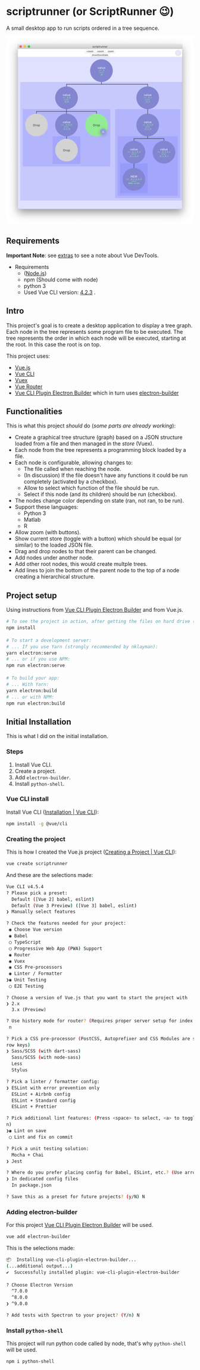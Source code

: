 # scriptrunner (or ScriptRunner 😉)

A small desktop app to run scripts ordered in a tree sequence.

![Simple tree displayed](ScreenShot.png)

## Requirements
**Important Note**: see [extras](#Extras) to see a note about Vue DevTools.

- Requirements
	- ([Node.js](https://nodejs.org/))
	- npm (Should come with node)
	- python 3
	- Used Vue CLI version: [4.2.3](https://github.com/vuejs/vue-cli/releases/tag/v4.2.2) .

## Intro
This project's goal is to create a desktop application to display a tree graph. Each node in the tree represents some program file to be executed. The tree represents the order in which each node will be executed, starting at the root. In this case the root is on top.

This project uses:
- [Vue.js](https://vuejs.org/)
- [Vue CLI](https://cli.vuejs.org/)
- [Vuex](https://vuex.vuejs.org/)
- [Vue Router](https://router.vuejs.org/)
- [Vue CLI Plugin Electron Builder](https://github.com/nklayman/vue-cli-plugin-electron-builder) which in turn uses [electron-builder](https://www.electron.build/)

## Functionalities
This is what this project *should* do (*some parts are already working*):
- Create a graphical tree structure (graph) based on a JSON structure loaded from a file and then managed in the *store* (Vuex).
- Each node from the tree represents a programming block loaded by a file.
- Each node is configurable, allowing changes to:
	- The file called when reaching the node.
	- (In discussion) If the file doesn't have any functions it could be run completely (activated by a checkbox).
	- Allow to select which function of the file should be run.
	- Select if this node (and its children) should be run (checkbox).
- The nodes change color depending on state (ran, not ran, to be run).
- Support these languages:
	- Python 3
	- Matlab
	- R
- Allow zoom (with buttons).
- Show current store (toggle with a button) which should be equal (or similar) to the loaded JSON file.
- Drag and drop nodes to that their parent can be changed.
- Add nodes under another node.
- Add other root nodes, this would create multple trees.
- Add lines to join the bottom of the parent node to the top of a node creating a hierarchical structure.

## Project setup
Using instructions from [Vue CLI Plugin Electron Builder](https://github.com/nklayman/vue-cli-plugin-electron-builder) and from Vue.js.
```bash
# To see the project in action, after getting the files on hard drive (git, download or whatever), run:
npm install

# To start a development server:
# ... If you use Yarn (strongly recommended by nklayman):
yarn electron:serve
# ... or if you use NPM:
npm run electron:serve

# To build your app:
# ... With Yarn:
yarn electron:build
# ... or with NPM:
npm run electron:build
```

## Initial Installation
This is what I did on the initial installation.

### Steps
1. Install Vue CLI.
1. Create a project.
1. Add `electron-builder`.
1. Install `python-shell`.

### Vue CLI install
Install Vue CLI ([Installation | Vue CLI](https://cli.vuejs.org/guide/installation.html)):
```bash
npm install -g @vue/cli
```

### Creating the project
This is how I created the Vue.js project ([Creating a Project | Vue CLI](https://cli.vuejs.org/guide/creating-a-project.html#vue-create)):
```bash
vue create scriptrunner
```
And these are the selections made:
```bash
Vue CLI v4.5.4
? Please pick a preset:
  Default ([Vue 2] babel, eslint)
  Default (Vue 3 Preview) ([Vue 3] babel, eslint)
❯ Manually select features
```
```bash
? Check the features needed for your project:
 ◉ Choose Vue version
 ◉ Babel
 ◯ TypeScript
 ◯ Progressive Web App (PWA) Support
 ◉ Router
 ◉ Vuex
 ◉ CSS Pre-processors
 ◉ Linter / Formatter
❯◉ Unit Testing
 ◯ E2E Testing
```
```
? Choose a version of Vue.js that you want to start the project with
❯ 2.x
  3.x (Preview)
```
```bash
? Use history mode for router? (Requires proper server setup for index fallback in production) (Y/n)
 n
```
```bash
? Pick a CSS pre-processor (PostCSS, Autoprefixer and CSS Modules are supported by default): (Use ar
row keys)
❯ Sass/SCSS (with dart-sass)
  Sass/SCSS (with node-sass)
  Less
  Stylus
```
```bash
? Pick a linter / formatter config:
❯ ESLint with error prevention only
  ESLint + Airbnb config
  ESLint + Standard config
  ESLint + Prettier
```
```bash
? Pick additional lint features: (Press <space> to select, <a> to toggle all, <i> to invert selectio
n)
❯◉ Lint on save
 ◯ Lint and fix on commit
```
```bash
? Pick a unit testing solution:
  Mocha + Chai
❯ Jest
```
```bash
? Where do you prefer placing config for Babel, ESLint, etc.? (Use arrow keys)
❯ In dedicated config files
  In package.json
```
```bash
? Save this as a preset for future projects? (y/N) N
```

### Adding electron-builder
For this project [Vue CLI Plugin Electron Builder](https://github.com/nklayman/vue-cli-plugin-electron-builder) will be used.
```bash
vue add electron-builder
```
This is the selections made:
``` bash
📦  Installing vue-cli-plugin-electron-builder...
(...additional output...)
✔  Successfully installed plugin: vue-cli-plugin-electron-builder

? Choose Electron Version
  ^7.0.0
  ^8.0.0
❯ ^9.0.0
```
``` bash
? Add tests with Spectron to your project? (Y/n) N
```

### Install `python-shell`
This project will run python code called by node, that's why `python-shell` will be used.
```bash
npm i python-shell
```

